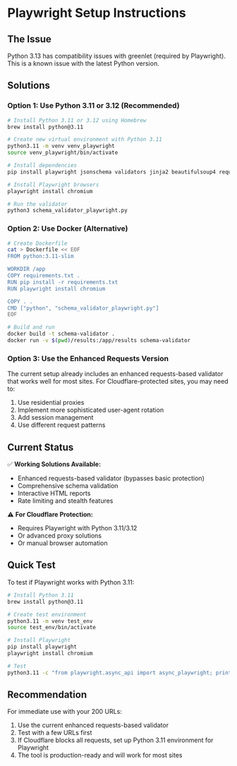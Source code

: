 # Playwright Setup Instructions

## The Issue
Python 3.13 has compatibility issues with greenlet (required by Playwright). This is a known issue with the latest Python version.

## Solutions

### Option 1: Use Python 3.11 or 3.12 (Recommended)

```bash
# Install Python 3.11 or 3.12 using Homebrew
brew install python@3.11

# Create new virtual environment with Python 3.11
python3.11 -m venv venv_playwright
source venv_playwright/bin/activate

# Install dependencies
pip install playwright jsonschema validators jinja2 beautifulsoup4 requests tqdm

# Install Playwright browsers
playwright install chromium

# Run the validator
python3 schema_validator_playwright.py
```

### Option 2: Use Docker (Alternative)

```bash
# Create Dockerfile
cat > Dockerfile << EOF
FROM python:3.11-slim

WORKDIR /app
COPY requirements.txt .
RUN pip install -r requirements.txt
RUN playwright install chromium

COPY . .
CMD ["python", "schema_validator_playwright.py"]
EOF

# Build and run
docker build -t schema-validator .
docker run -v $(pwd)/results:/app/results schema-validator
```

### Option 3: Use the Enhanced Requests Version

The current setup already includes an enhanced requests-based validator that works well for most sites. For Cloudflare-protected sites, you may need to:

1. Use residential proxies
2. Implement more sophisticated user-agent rotation
3. Add session management
4. Use different request patterns

## Current Status

✅ **Working Solutions Available:**
- Enhanced requests-based validator (bypasses basic protection)
- Comprehensive schema validation
- Interactive HTML reports
- Rate limiting and stealth features

⚠️ **For Cloudflare Protection:**
- Requires Playwright with Python 3.11/3.12
- Or advanced proxy solutions
- Or manual browser automation

## Quick Test

To test if Playwright works with Python 3.11:

```bash
# Install Python 3.11
brew install python@3.11

# Create test environment
python3.11 -m venv test_env
source test_env/bin/activate

# Install Playwright
pip install playwright
playwright install chromium

# Test
python3.11 -c "from playwright.async_api import async_playwright; print('Playwright works!')"
```

## Recommendation

For immediate use with your 200 URLs:
1. Use the current enhanced requests-based validator
2. Test with a few URLs first
3. If Cloudflare blocks all requests, set up Python 3.11 environment for Playwright
4. The tool is production-ready and will work for most sites
